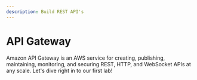 ```yaml
---
description: Build REST API's
---
```


# API Gateway

Amazon API Gateway is an AWS service for creating, publishing, maintaining, monitoring, and securing REST, HTTP, and WebSocket APIs at any scale. Let's dive right in to our first lab!&#x20;
